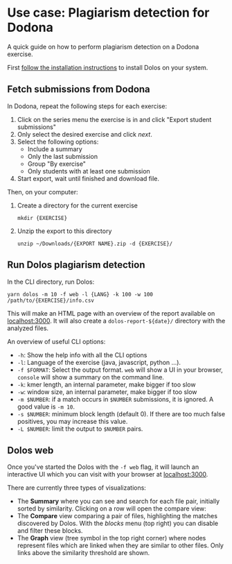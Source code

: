 # Use case: Plagiarism detection for Dodona

A quick guide on how to perform plagiarism detection on a Dodona exercise.

First [follow the installation instructions](./cli/README.md#Installation) to
install Dolos on your system.

## Fetch submissions from Dodona

In Dodona, repeat the following steps for each exercise:

1. Click on the series menu the exercise is in and click "Export student submissions"
2. Only select the desired exercise and click _next_.
3. Select the following options:
    - Include a summary
    - Only the last submission
    - Group "By exercise"
    - Only students with at least one submission
4. Start export, wait until finished and download file.

Then, on your computer:

1. Create a directory for the current exercise
    ```
    mkdir {EXERCISE}
    ```
2. Unzip the export to this directory
    ```
    unzip ~/Downloads/{EXPORT NAME}.zip -d {EXERCISE}/
    ```

## Run Dolos plagiarism detection

In the CLI directory, run Dolos:

```
yarn dolos -m 10 -f web -l {LANG} -k 100 -w 100 /path/to/{EXERCISE}/info.csv
```

This will make an HTML page with an overview of the report available on [localhost:3000](http://localhost:3000). It will also create a `dolos-report-${date}/` directory with the analyzed files.

An overview of useful CLI options:
- `-h`: Show the help info with all the CLI options
- `-l`: Language of the exercise (java, javascript, python ...).
- `-f $FORMAT`: Select the output format. `web` will show a UI in your browser, `console` will show a summary on the command line.
- `-k`: kmer length, an internal parameter, make bigger if too slow
- `-w`: window size, an internal parameter, make bigger if too slow
- `-m $NUMBER`: if a match occurs in `$NUMBER` submissions, it is ignored. A good value is `-m 10`.
- `-s $NUMBER`: minimum block length (default 0). If there are too much false positives, you may increase this value.
- `-L $NUMBER`: limit the output to `$NUMBER` pairs.

## Dolos web

Once you've started the Dolos with the `-f web` flag, it will launch an interactive UI which you can visit with your browser at [localhost:3000](http://localhost:3000).

There are currently three types of visualizations:
- The **Summary** where you can see and search for each file pair, initially sorted by similarity. Clicking on a row will open the compare view:
- The **Compare** view comparing a pair of files, highlighting the matches discovered by Dolos. With the _blocks_ menu (top right) you can disable and filter these blocks.
- The **Graph** view (tree symbol in the top right corner) where nodes represent files which are linked when they are similar to other files. Only links above the similarity threshold are shown.
